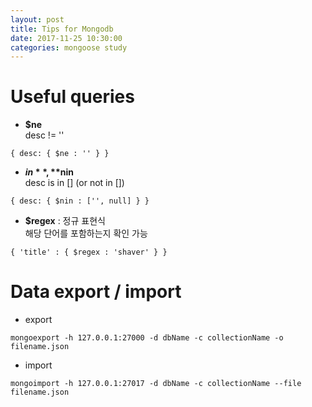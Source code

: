 ```yaml
---
layout: post
title: Tips for Mongodb
date: 2017-11-25 10:30:00
categories: mongoose study
---
```


# Useful queries

+ **$ne**  
desc != \'\'
```
{ desc: { $ne : '' } }
```

+ **$in**,  **$nin**  
desc is in [] (or not in [])
```
{ desc: { $nin : ['', null] } }
```

+ **$regex** : 정규 표현식  
해당 단어를 포함하는지 확인 가능
```
{ 'title' : { $regex : 'shaver' } }
```

# Data export / import

+ export
```
mongoexport -h 127.0.0.1:27000 -d dbName -c collectionName -o filename.json
```

+ import
```
mongoimport -h 127.0.0.1:27017 -d dbName -c collectionName --file filename.json
```
